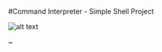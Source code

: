 #Command Interpreter - Simple Shell Project

![alt text](https://uploads-ssl.webflow.com/6105315644a26f77912a1ada/63eea844ae4e3022154e2878_Holberton.png)

~                                                                                                                           
